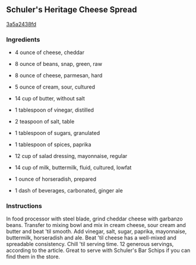 ## Schuler's Heritage Cheese Spread

[3a5a2438fd](http://www.food.com/recipe/schulers-heritage-cheese-spread-142715)

### Ingredients

 - 4 ounce of cheese, cheddar

 - 8 ounce of beans, snap, green, raw

 - 8 ounce of cheese, parmesan, hard

 - 5 ounce of cream, sour, cultured

 - 14 cup of butter, without salt

 - 1 tablespoon of vinegar, distilled

 - 2 teaspoon of salt, table

 - 1 tablespoon of sugars, granulated

 - 1 tablespoon of spices, paprika

 - 12 cup of salad dressing, mayonnaise, regular

 - 14 cup of milk, buttermilk, fluid, cultured, lowfat

 - 1 ounce of horseradish, prepared

 - 1 dash of beverages, carbonated, ginger ale

### Instructions

In food processor with steel blade, grind cheddar cheese with garbanzo beans. Transfer to mixing bowl and mix in cream cheese, sour cream and butter and beat 'til smooth. Add vinegar, salt, sugar, paprika, mayonnaise, buttermilk, horseradish and ale. Beat 'til cheese has a well-mixed and spreadable consistency. Chill 'til serving time. 12 generous servings, according to the article. Great to serve with Schuler's Bar Schips if you can find them in the store.